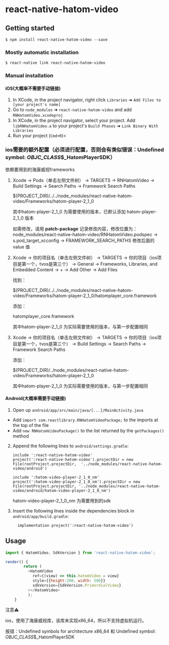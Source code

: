 
# react-native-hatom-video

## Getting started

`$ npm install react-native-hatom-video --save`

### Mostly automatic installation

`$ react-native link react-native-hatom-video`

### Manual installation


#### iOS(大概率不需要手动链接)

1. In XCode, in the project navigator, right click `Libraries` ➜ `Add Files to [your project's name]`
2. Go to `node_modules` ➜ `react-native-hatom-video` and add `RNHatomVideo.xcodeproj`
3. In XCode, in the project navigator, select your project. Add `libRNHatomVideo.a` to your project's `Build Phases` ➜ `Link Binary With Libraries`
4. Run your project (`Cmd+R`)<

### ios需要的额外配置（必须进行配置，否则会有类似错误：Undefined symbol: _OBJC_CLASS_$_HatomPlayerSDK）

依赖要用到的海康威视frameworks

1. Xcode -> Pods（单击左侧文件树） -> TARGETS -> RNHatomVideo -> Build Settings -> Search Paths -> Framework Search Paths

   $(PROJECT_DIR)/../../node_modules/react-native-hatom-video/Frameworks/hatom-player-2_1_0

   其中hatom-player-2_1_0 为需要使用的版本，已默认添加 hatom-player-2_1_0 版本

   如需修改，请用 **patch-package** 记录修改内容，修改位置为：node_modules/react-native-hatom-video/RNHatomVideo.podspec -> s.pod_target_xcconfig -> FRAMEWORK_SEARCH_PATHS 修改后面的 value 值

2. Xcode -> 你的项目名（单击左侧文件树） -> TARGETS -> 你的项目（ios项目是第一个，tvos是第三个） -> General -> Frameworks, Libraries, and Embedded Content -> + -> Add Other -> Add Files

   找到：

   $(PROJECT_DIR)/../../node_modules/react-native-hatom-video/Frameworks/hatom-player-2_1_0/hatomplayer_core.framework

   添加：

   hatomplayer_core.framework

   其中hatom-player-2_1_0 为实际需要使用的版本，与第一步配置相同

3. Xcode -> 你的项目名（单击左侧文件树） -> TARGETS -> 你的项目（ios项目是第一个，tvos是第三个） -> Build Settings -> Search Paths -> Framework Search Paths

   添加：

   $(PROJECT_DIR)/../node_modules/react-native-hatom-video/Frameworks/hatom-player-2_1_0

   其中hatom-player-2_1_0 为实际需要使用的版本，与第一步配置相同

#### Android(大概率需要手动链接)

1. Open up `android/app/src/main/java/[...]/MainActivity.java`
  - Add `import com.reactlibrary.RNHatomVideoPackage;` to the imports at the top of the file
  - Add `new RNHatomVideoPackage()` to the list returned by the `getPackages()` method
2. Append the following lines to `android/settings.gradle`:

  	```
  	include ':react-native-hatom-video'
  	project(':react-native-hatom-video').projectDir = new File(rootProject.projectDir, 	'../node_modules/react-native-hatom-video/android')
  	
  	include ':hatom-video-player-2_1_0_nm'
  	project(':hatom-video-player-2_1_0_nm').projectDir = new File(rootProject.projectDir, '../node_modules/react-native-hatom-video/android/hatom-video-player-2_1_0_nm')
  	```
  	hatom-video-player-2_1_0_nm 为需要用到的sdk

3. Insert the following lines inside the dependencies block in `android/app/build.gradle`:

  	```
  	  implementation project(':react-native-hatom-video')
  	```


## Usage
```javascript
import { HatomVideo, SdkVersion } from 'react-native-hatom-video';

render() {
        return (
          <HatomVideo
            ref={(view) => this.hatomVideo = view}
            style={{height:200, width: 500}}
            sdkVersion={SdkVersion.PrimordialVideo}
          ></HatomVideo>
          );
    }
```

注意⚠️

ios，使用了海康威视库，该库未实现x86_64，所以不支持虚拟机运行。

报错：Undefined symbols for architecture x86_64 和 Undefined symbol: _OBJC_CLASS_$_HatomPlayerSDK